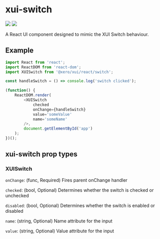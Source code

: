 xui-switch
===========
![](https://img.shields.io/badge/XUI-%5E9.7.0%20%7C%7C%20%5E10.0.0-blue.svg)
![](https://img.shields.io/badge/React-^15.5.4-blue.svg)

A React UI component designed to mimic the XUI Switch behaviour.

## Example
```js
import React from 'react';
import ReactDOM from 'react-dom';
import XUISwitch from '@xero/xui/react/switch';

const handleSwitch = () => console.log('switch clicked');

(function() {
	ReactDOM.render(
		<XUISwitch
			checked
			onChange={handleSwitch}
			value='someValue'
			name='someName'
		/>,
		document.getElementById('app')
	);
})();

```

## xui-switch prop types

### XUISwitch
`onChange`: (func, Required)  Fires parent onChange handler

`checked`: (bool, Optional) Determines whether the switch is checked or unchecked

`disabled`: (bool, Optional) Determines whether the switch is enabled or disabled

`name`: (string, Optional) Name attribute for the input

`value`: (string, Optional) Value attribute for the input
